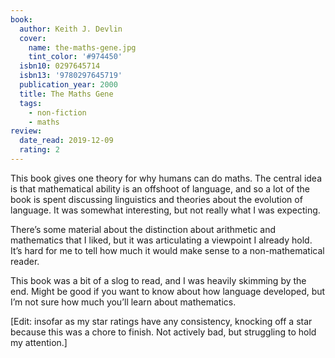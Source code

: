 ```yaml
---
book:
  author: Keith J. Devlin
  cover:
    name: the-maths-gene.jpg
    tint_color: '#974450'
  isbn10: 0297645714
  isbn13: '9780297645719'
  publication_year: 2000
  title: The Maths Gene
  tags:
    - non-fiction
    - maths
review:
  date_read: 2019-12-09
  rating: 2
---
```


This book gives one theory for why humans can do maths. The central idea is that mathematical ability is an offshoot of language, and so a lot of the book is spent discussing linguistics and theories about the evolution of language. It was somewhat interesting, but not really what I was expecting.

There’s some material about the distinction about arithmetic and mathematics that I liked, but it was articulating a viewpoint I already hold. It’s hard for me to tell how much it would make sense to a non-mathematical reader.

This book was a bit of a slog to read, and I was heavily skimming by the end. Might be good if you want to know about how language developed, but I’m not sure how much you’ll learn about mathematics.

[Edit: insofar as my star ratings have any consistency, knocking off a star because this was a chore to finish. Not actively bad, but struggling to hold my attention.]
